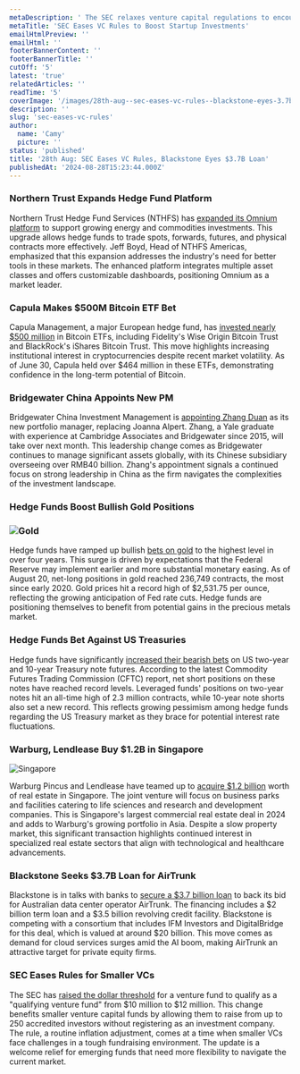 ```yaml
---
metaDescription: ' The SEC relaxes venture capital regulations to encourage startup funding and innovation.'
metaTitle: 'SEC Eases VC Rules to Boost Startup Investments'
emailHtmlPreview: ''
emailHtml: ''
footerBannerContent: ''
footerBannerTitle: ''
cutOff: '5'
latest: 'true'
relatedArticles: ''
readTime: '5'
coverImage: '/images/28th-aug--sec-eases-vc-rules--blackstone-eyes-3.7b-loan-a-gwND.webp'
description: ''
slug: 'sec-eases-vc-rules'
author:
  name: 'Camy'
  picture: ''
status: 'published'
title: '28th Aug: SEC Eases VC Rules, Blackstone Eyes $3.7B Loan'
publishedAt: '2024-08-28T15:23:44.000Z'
---
```


### Northern Trust Expands Hedge Fund Platform

Northern Trust Hedge Fund Services (NTHFS) has [expanded its Omnium platform](https://www.hedgeweek.com/northern-trust-hedge-fund-services-expands-platform-to-meet-rising-energy-investment-demand/) to support growing energy and commodities investments. This upgrade allows hedge funds to trade spots, forwards, futures, and physical contracts more effectively. Jeff Boyd, Head of NTHFS Americas, emphasized that this expansion addresses the industry's need for better tools in these markets. The enhanced platform integrates multiple asset classes and offers customizable dashboards, positioning Omnium as a market leader.

### Capula Makes $500M Bitcoin ETF Bet

Capula Management, a major European hedge fund, has [invested nearly $500 million](https://www.hedgeweek.com/capula-makes-500m-bitcoin-bet/) in Bitcoin ETFs, including Fidelity's Wise Origin Bitcoin Trust and BlackRock's iShares Bitcoin Trust. This move highlights increasing institutional interest in cryptocurrencies despite recent market volatility. As of June 30, Capula held over $464 million in these ETFs, demonstrating confidence in the long-term potential of Bitcoin.

### Bridgewater China Appoints New PM

Bridgewater China Investment Management is [appointing Zhang Duan](https://www.hedgeweek.com/bridgewater-china-to-appoint-new-pm/#:~:text=The%20report%20cites%20unnamed%20sources,taking%20over%20from%20Joanna%20Alpert.) as its new portfolio manager, replacing Joanna Alpert. Zhang, a Yale graduate with experience at Cambridge Associates and Bridgewater since 2015, will take over next month. This leadership change comes as Bridgewater continues to manage significant assets globally, with its Chinese subsidiary overseeing over RMB40 billion. Zhang's appointment signals a continued focus on strong leadership in China as the firm navigates the complexities of the investment landscape.

### Hedge Funds Boost Bullish Gold Positions

### ![Gold](/images/28th-aug--sec-eases-vc-rules--blackstone-eyes-3.7b-loan-a-c3Mz.webp)

Hedge funds have ramped up bullish [bets on gold](https://www.hedgeweek.com/hedge-funds-up-bullish-gold-bets-to-highest-level-in-four-years/#:~:text=Hedge%20funds%20and%20large%20speculators,according%20to%20report%20by%20Bloomberg.) to the highest level in over four years. This surge is driven by expectations that the Federal Reserve may implement earlier and more substantial monetary easing. As of August 20, net-long positions in gold reached 236,749 contracts, the most since early 2020. Gold prices hit a record high of $2,531.75 per ounce, reflecting the growing anticipation of Fed rate cuts. Hedge funds are positioning themselves to benefit from potential gains in the precious metals market.

### Hedge Funds Bet Against US Treasuries

Hedge funds have significantly [increased their bearish bets](https://www.hedgeweek.com/bearish-hedge-fund-bets-on-us-two-year-and-10-year-note-futures-at-record-level/#:~:text=The%20latest%20CFTC%20report%20reveals,record%2C%20climbing%20to%202%2C184%2C910%20contracts.) on US two-year and 10-year Treasury note futures. According to the latest Commodity Futures Trading Commission (CFTC) report, net short positions on these notes have reached record levels. Leveraged funds' positions on two-year notes hit an all-time high of 2.3 million contracts, while 10-year note shorts also set a new record. This reflects growing pessimism among hedge funds regarding the US Treasury market as they brace for potential interest rate fluctuations.

### Warburg, Lendlease Buy $1.2B in Singapore

![Singapore](/images/28th-aug--sec-eases-vc-rules--blackstone-eyes-3.7b-loan-b-I4ND.webp)

Warburg Pincus and Lendlease have teamed up to [acquire $1.2 billion](https://www.bloomberg.com/news/articles/2024-08-27/warburg-lendlease-buy-1-2-billion-of-real-estate-in-singapore) worth of real estate in Singapore. The joint venture will focus on business parks and facilities catering to life sciences and research and development companies. This is Singapore's largest commercial real estate deal in 2024 and adds to Warburg's growing portfolio in Asia. Despite a slow property market, this significant transaction highlights continued interest in specialized real estate sectors that align with technological and healthcare advancements.

### Blackstone Seeks $3.7B Loan for AirTrunk

Blackstone is in talks with banks to [secure a $3.7 billion loan](https://www.bloomberg.com/news/articles/2024-08-27/blackstone-is-said-to-seek-a-5-5-billion-loan-for-airtrunk-bid) to back its bid for Australian data center operator AirTrunk. The financing includes a $2 billion term loan and a $3.5 billion revolving credit facility. Blackstone is competing with a consortium that includes IFM Investors and DigitalBridge for this deal, which is valued at around $20 billion. This move comes as demand for cloud services surges amid the AI boom, making AirTrunk an attractive target for private equity firms.

### SEC Eases Rules for Smaller VCs

The SEC has [raised the dollar threshold](https://techcrunch.com/2024/08/27/the-sec-just-made-life-a-little-easier-for-smaller-vcs/) for a venture fund to qualify as a "qualifying venture fund" from $10 million to $12 million. This change benefits smaller venture capital funds by allowing them to raise from up to 250 accredited investors without registering as an investment company. The rule, a routine inflation adjustment, comes at a time when smaller VCs face challenges in a tough fundraising environment. The update is a welcome relief for emerging funds that need more flexibility to navigate the current market.